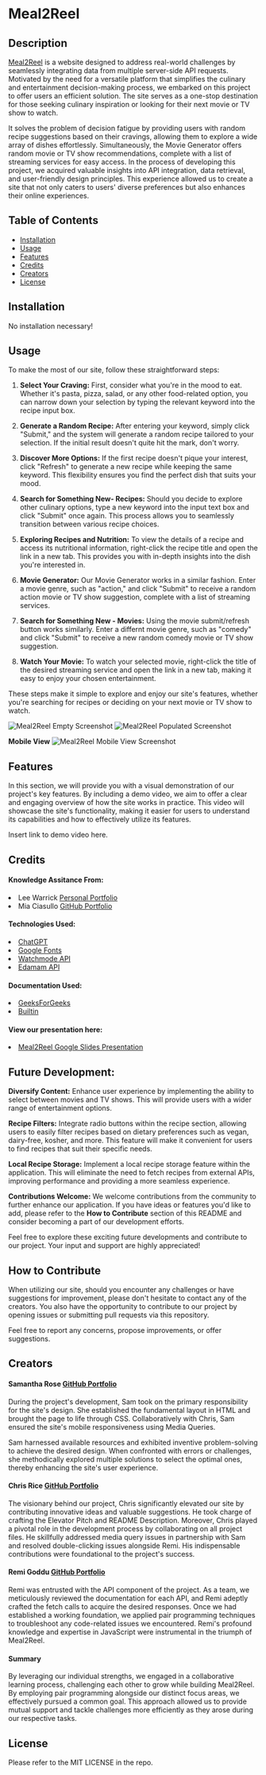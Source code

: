 # Meal2Reel

## Description

<link><a href="https://samanthashleyrose.github.io/Meal2Reel/">Meal2Reel</a></link> is a website designed to address real-world challenges by seamlessly integrating data from multiple server-side API requests. Motivated by the need for a versatile platform that simplifies the culinary and entertainment decision-making process, we embarked on this project to offer users an efficient solution. The site serves as a one-stop destination for those seeking culinary inspiration or looking for their next movie or TV show to watch.

It solves the problem of decision fatigue by providing users with random recipe suggestions based on their cravings, allowing them to explore a wide array of dishes effortlessly. Simultaneously, the Movie Generator offers random movie or TV show recommendations, complete with a list of streaming services for easy access. In the process of developing this project, we acquired valuable insights into API integration, data retrieval, and user-friendly design principles. This experience allowed us to create a site that not only caters to users' diverse preferences but also enhances their online experiences.

## Table of Contents

- [Installation](#installation)
- [Usage](#usage)
- [Features](#features)
- [Credits](#credits)
- [Creators](#creators)
- [License](#license)

## Installation

No installation necessary!

## Usage

To make the most of our site, follow these straightforward steps:

1. **Select Your Craving:** First, consider what you're in the mood to eat. Whether it's pasta, pizza, salad, or any other food-related option, you can narrow down your selection by typing the relevant keyword into the recipe input box.

2. **Generate a Random Recipe:** After entering your keyword, simply click "Submit," and the system will generate a random recipe tailored to your selection. If the initial result doesn't quite hit the mark, don't worry.

3. **Discover More Options:** If the first recipe doesn't pique your interest, click "Refresh" to generate a new recipe while keeping the same keyword. This flexibility ensures you find the perfect dish that suits your mood.

4. **Search for Something New- Recipes:** Should you decide to explore other culinary options, type a new keyword into the input text box and click "Submit" once again. This process allows you to seamlessly transition between various recipe choices.

5. **Exploring Recipes and Nutrition:** To view the details of a recipe and access its nutritional information, right-click the recipe title and open the link in a new tab. This provides you with in-depth insights into the dish you're interested in.

6. **Movie Generator:** Our Movie Generator works in a similar fashion. Enter a movie genre, such as "action," and click "Submit" to receive a random action movie or TV show suggestion, complete with a list of streaming services.

7. **Search for Something New - Movies:** Using the movie submit/refresh button works similarly. Enter a differnt movie genre, such as "comedy" and click "Submit" to receive a new random comedy movie or TV show suggestion.

8. **Watch Your Movie:** To watch your selected movie, right-click the title of the desired streaming service and open the link in a new tab, making it easy to enjoy your chosen entertainment.

These steps make it simple to explore and enjoy our site's features, whether you're searching for recipes or deciding on your next movie or TV show to watch.

![Meal2Reel Empty Screenshot](./assets/images/Meal2Reel-Empty-SC.png)
![Meal2Reel Populated Screenshot](./assets/images/Meal2Reel-Populated-SC.png)

**Mobile View**
![Meal2Reel Mobile View Screenshot](./assets/images/Meal2Reel-Populated-FullsizeSC.png)

## Features

In this section, we will provide you with a visual demonstration of our project's key features. By including a demo video, we aim to offer a clear and engaging overview of how the site works in practice. This video will showcase the site's functionality, making it easier for users to understand its capabilities and how to effectively utilize its features.

Insert link to demo video here.

## Credits

#### Knowledge Assitance From:
<li>Lee Warrick <link><a href="https://leewarrick.com/">Personal Portfolio</a></link></li>
<li>Mia Ciasullo <link><a href="https://github.com/miacias">GitHub Portfolio</a></link></li>

#### Technologies Used:
<li><link><a href="https://chat.openai.com/">ChatGPT</a></link></li>
<li><link><a href="https://fonts.google.com/specimen/Archivo+Black?query=Archivo+Black">Google Fonts</a></link></li>
<li><link><a href="https://api.watchmode.com/">Watchmode API</a></link></li>
<li><link><a href="https://developer.edamam.com/edamam-recipe-api">Edamam API</a></link></li>

#### Documentation Used:
<li><link><a href="https://www.geeksforgeeks.org/how-to-remove-duplicates-from-an-array-of-objects-using-javascript/">GeeksForGeeks</a></link></li>
<li><link><a href="https://builtin.com/software-engineering-perspectives/remove-duplicates-from-array-javascript">Builtin</a></link></li>

#### View our presentation here:
<li><link><a href="https://docs.google.com/presentation/d/19IN6k8lLyVzbBYzuFEJyvN3xCaj3FHqN40BbkBk_CtM/edit#slide=id.g29302b580d9_0_49">Meal2Reel Google Slides Presentation</a></link></li>

## Future Development:

**Diversify Content:** Enhance user experience by implementing the ability to select between movies and TV shows. This will provide users with a wider range of entertainment options.

**Recipe Filters:** Integrate radio buttons within the recipe section, allowing users to easily filter recipes based on dietary preferences such as vegan, dairy-free, kosher, and more. This feature will make it convenient for users to find recipes that suit their specific needs.

**Local Recipe Storage:** Implement a local recipe storage feature within the application. This will eliminate the need to fetch recipes from external APIs, improving performance and providing a more seamless experience.

**Contributions Welcome:** We welcome contributions from the community to further enhance our application. If you have ideas or features you'd like to add, please refer to the **How to Contribute** section of this README and consider becoming a part of our development efforts.

Feel free to explore these exciting future developments and contribute to our project. Your input and support are highly appreciated!

## How to Contribute 

When utilizing our site, should you encounter any challenges or have suggestions for improvement, please don't hesitate to contact any of the creators. You also have the opportunity to contribute to our project by opening issues or submitting pull requests via this repository.

Feel free to report any concerns, propose improvements, or offer suggestions.

## Creators

#### <link>Samantha Rose <a href="https://github.com/samanthashleyrose">GitHub Portfolio</a></link>
During the project's development, Sam took on the primary responsibility for the site's design. She established the fundamental layout in HTML and brought the page to life through CSS. Collaboratively with Chris, Sam ensured the site's mobile responsiveness using Media Queries.

Sam harnessed available resources and exhibited inventive problem-solving to achieve the desired design. When confronted with errors or challenges, she methodically explored multiple solutions to select the optimal ones, thereby enhancing the site's user experience.

####  <link>Chris Rice <a href="https://github.com/SnipaMasta">GitHub Portfolio</a></link>
The visionary behind our project, Chris significantly elevated our site by contributing innovative ideas and valuable suggestions. He took charge of crafting the Elevator Pitch and README Description. Moreover, Chris played a pivotal role in the development process by collaborating on all project files. He skillfully addressed media query issues in partnership with Sam and resolved double-clicking issues alongside Remi. His indispensable contributions were foundational to the project's success.

#### <link>Remi Goddu <a href="https://github.com/rgoddu">GitHub Portfolio</a></link>
Remi was entrusted with the API component of the project. As a team, we meticulously reviewed the documentation for each API, and Remi adeptly crafted the fetch calls to acquire the desired responses. Once we had established a working foundation, we applied pair programming techniques to troubleshoot any code-related issues we encountered. Remi's profound knowledge and expertise in JavaScript were instrumental in the triumph of Meal2Reel.

#### Summary
By leveraging our individual strengths, we engaged in a collaborative learning process, challenging each other to grow while building Meal2Reel. By employing pair programming alongside our distinct focus areas, we effectively pursued a common goal. This approach allowed us to provide mutual support and tackle challenges more efficiently as they arose during our respective tasks.

## License

Please refer to the MIT LICENSE in the repo.
